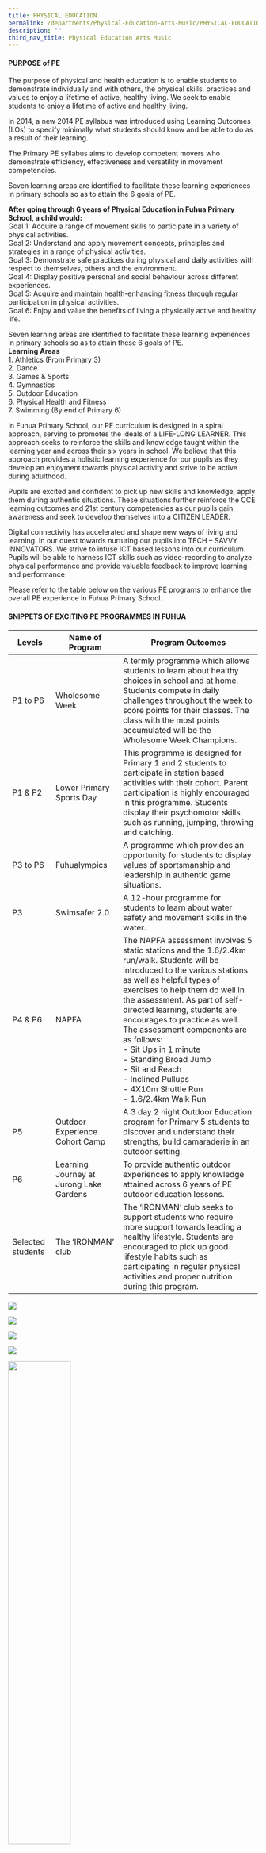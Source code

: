 ```yaml
---
title: PHYSICAL EDUCATION
permalink: /departments/Physical-Education-Arts-Music/PHYSICAL-EDUCATION/
description: ""
third_nav_title: Physical Education Arts Music
---
```

#### **PURPOSE of PE**

The purpose of physical and health education is to enable students to demonstrate individually and with others, the physical skills, practices and values to enjoy a lifetime of active, healthy living.&nbsp;We seek to enable students to enjoy a lifetime of active and healthy living.

In 2014, a new 2014 PE syllabus was introduced using Learning Outcomes (LOs) to specify minimally what students should know and be able to do as a result of their learning.

The Primary PE syllabus aims to develop competent movers who demonstrate efficiency, effectiveness and versatility in movement competencies.

Seven learning areas are identified to facilitate these learning experiences in primary schools so as to attain the 6 goals of PE.

**After going through 6 years of Physical Education in Fuhua Primary School, a child would:**
<br>Goal 1: Acquire a range of movement skills to participate in a variety of physical activities. 
<br>Goal 2: Understand and apply movement concepts, principles and strategies in a range of physical activities. 
<br>Goal 3: Demonstrate safe practices during physical and daily activities with respect to themselves, others and the environment. 
<br>Goal 4: Display positive personal and social behaviour across different experiences. 
<br>Goal 5: Acquire and maintain health-enhancing fitness through regular participation in physical activities. 
<br>Goal 6: Enjoy and value the benefits of living a physically active and healthy life.

Seven learning areas are identified to facilitate these learning experiences in primary schools so as to attain these 6 goals of PE. 
<br>**Learning Areas**
<br>1. Athletics (From Primary 3)
<br>2. Dance
<br>3. Games &amp; Sports
<br>4. Gymnastics
<br>5. Outdoor Education
<br>6. Physical Health and Fitness
<br>7. Swimming (By end of Primary 6)


In Fuhua Primary School, our PE curriculum is designed in a spiral approach, serving to promotes the ideals of a LIFE-LONG LEARNER. This approach seeks to reinforce the skills and knowledge taught within the learning year and across their six years in school. We believe that this approach provides a holistic learning experience for our pupils as they develop an enjoyment towards physical activity and strive to be active during adulthood.

Pupils are excited and confident to pick up new skills and knowledge, apply them during authentic situations. These situations further reinforce the CCE learning outcomes and 21st century competencies as our pupils gain awareness and seek to develop themselves into a CITIZEN LEADER.

Digital connectivity has accelerated and shape new ways of living and learning. In our quest towards nurturing our pupils into TECH – SAVVY INNOVATORS. We strive to infuse ICT based lessons into our curriculum. Pupils will be able to harness ICT skills such as video-recording to analyze physical performance and provide valuable feedback to improve learning and performance

Please refer to the table below on the various PE programs to enhance the overall PE experience in Fuhua Primary School. 


#### **SNIPPETS OF EXCITING PE PROGRAMMES IN FUHUA**



| Levels |Name of Program  |Program Outcomes  |
| -------- | -------- | -------- |
|P1 to P6      |Wholesome Week |          A termly programme which allows students to learn about healthy choices in school and at home. Students compete in daily challenges throughout the week to score points for their classes. The class with the most points accumulated will be the Wholesome Week Champions. 
|  P1 &amp; P2     | Lower Primary Sports Day   | This programme is designed for Primary 1 and 2 students to participate in station based activities with their cohort. Parent participation is highly encouraged in this programme. Students display their psychomotor skills such as running, jumping, throwing and catching.  
| P3 to P6    |Fuhualympics      | A programme which provides an opportunity for students to display values of sportsmanship and leadership in authentic game situations.  |
| P3    |Swimsafer 2.0       |A 12-hour programme for students to learn about water safety and movement skills in the water.
| P4 &amp; P6    | NAPFA      |The NAPFA assessment involves 5 static stations and the 1.6/2.4km run/walk. Students will be introduced to the various stations as well as helpful types of exercises to help them do well in the assessment. As part of self-directed learning, students are encourages to practice as well. <br>The assessment components are as follows: <br>- Sit Ups in 1 minute <br>- Standing Broad Jump <br>- Sit and Reach <br>- Inclined Pullups <br>- 4X10m Shuttle Run <br>- 1.6/2.4km Walk Run
| P5    |  Outdoor Experience Cohort Camp    | A 3 day 2 night Outdoor Education program for Primary 5 students to discover and understand their strengths, build camaraderie in an outdoor setting.     |
| P6     | Learning Journey at Jurong Lake Gardens   | To provide authentic outdoor experiences to apply knowledge attained across 6 years of PE outdoor education lessons.     |
| Selected students    | The ‘IRONMAN’ club     | The ‘IRONMAN’ club seeks to support students who require more support towards leading a healthy lifestyle. Students are encouraged to pick up good lifestyle habits such as participating in regular physical activities and proper nutrition during this program.   |




![](/images/Fuhua%20Experience/Teaching%20and%20Learning%20@%20Fuhua/Departments/PE1.jpg)

![](/images/Fuhua%20Experience/Teaching%20and%20Learning%20@%20Fuhua/Departments/PE3.jpg)

![](/images/Fuhua%20Experience/Teaching%20and%20Learning%20@%20Fuhua/Departments/PE2.jpg)

![](/images/Fuhua%20Experience/Teaching%20and%20Learning%20@%20Fuhua/Departments/Physical%20Education%20Arts%20Music/PHYSICAL%20EDUCATION/P1.png)

<img style="width:50%;height:50%" src="/images/Fuhua%20Experience/Teaching%20and%20Learning%20@%20Fuhua/Departments/Physical%20Education%20Arts%20Music/PHYSICAL%20EDUCATION/P2.png">